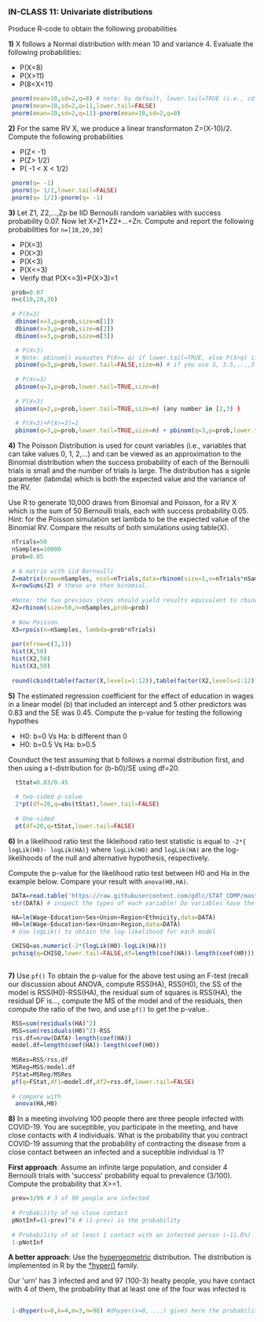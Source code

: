 ### IN-CLASS 11: Univariate distributions

Produce R-code to obtain the following probabilities

**1)** X follows a Normal distribution with mean 10 and variance 4. Evaluate the following probabilities:
   - P(X<8)
   - P(X>11)
   - P(8<X<11)
   
```r
 pnorm(mean=10,sd=2,q=8) # note: by default, lower.tail=TRUE (i.e., cdf)
 pnorm(mean=10,sd=2,q=11,lower.tail=FALSE)
 pnorm(mean=10,sd=2,q=11)-pnorm(mean=10,sd=2,q=8)
```

**2)** For the same RV X, we produce a linear transformaton Z=(X-10)/2. Compute the following probabilities
   - P(Z< -1)
   - P(Z> 1/2)
   - P( -1 < X < 1/2)

```r
 pnorm(q= -1)
 pnorm(q= 1/2,lower.tail=FALSE)
 pnorm(q= 1/2)-pnorm(q= -1)
```

**3)** Let Z1, Z2,...,Zp be IID Bernoulli random variables with success probability 0.07. Now let X=Z1+Z2+...+Zn. Compute and report the following probabilities for `n=[10,20,30]`

  - P(X=3)
  - P(X>3)
  - P(X<3)
  - P(X<=3)
  - Verify that P(X<=3)+P(X>3)=1

```r
 prob=0.07
 n=c(10,20,30)
 
 # P(X=3)
  dbinom(x=3,p=prob,size=n[1])
  dbinom(x=3,p=prob,size=n[2])
  dbinom(x=3,p=prob,size=n[3])

  # P(X>3)   
  # Note: pbinom() evauates P(X<= q) if lower.tail=TRUE, else P(X>q) if lower.tail=TRUE
  pbinom(q=3,p=prob,lower.tail=FALSE,size=n) # if you use 3, 3.5,...,3.99 you should get the same value
  
  # P(X<=3)
  pbinom(q=3,p=prob,lower.tail=TRUE,size=n) 
  
  # P(X<3)
  pbinom(q=2,p=prob,lower.tail=TRUE,size=n) (any number in [2,3) )
  
  # P(X<3)+P(X>=3)=1
  pbinom(q=3,p=prob,lower.tail=TRUE,size=n) + pbinom(q=3,p=prob,lower.tail=FALSE,size=n)
```

**4)** The Poisson Distribution is used for count variables (i.e., variables that can take values 0, 1, 2,...) and can be viewed as an 
approximation to the Binomial distribution when the success probability of each of the Bernoulli trials is small and the number of trials is large. 
The distribution has a signle parameter (labmda) which is both the expected value and the variance of the RV. 

Use R to generate 10,000 draws from Binomial and Poisson, for a RV X which is the sum of 50 Bernoulli trials, each with success probability 0.05. Hint: for the Poisson simulation set lambda to be the expected value of the Binomial RV.
Compare the results of both simulations using table(X).

```r
 nTrials=50
 nSamples=10000
 prob=0.05
 
 # A matrix with iid Bernoulli
 Z=matrix(nrow=nSamples, ncol=nTrials,data=rbinom(size=1,n=nTrials*nSamples,prob=prob))
 X=rowSums(Z) # these are then binomial.
 
 #Note: the two previous steps should yield results equivalent to rbinom(size=50,...), let's verify
 X2=rbinom(size=50,n=nSamples,prob=prob)
 
 # Now Poisson
 X3=rpois(n=nSamples, lambda=prob*nTrials)
 
 par(mfrow=c(3,1))
 hist(X,50)
 hist(X2,50)
 hist(X3,50)
 
 round(cbind(table(factor(X,levels=1:12)),table(factor(X2,levels=1:12)),table(factor(X3,levels=1:12)))/nSamples,3)

```

**5)** The estimated regression coefficient for the effect of education in wages in a linear model (b) that included an intercept and 5 other predictors was 0.83 and the SE was 0.45. Compute the p-value for testing the following hypothes

   - H0: b=0 Vs Ha: b different than 0
   - H0: b=0.5 Vs Ha: b>0.5
   
Counduct the test assuming that b follows a normal distribution first, and then using a t-distribution for (b-b0)/SE using df=20.

```r
  tStat=0.83/0.45
  
  # two-sided p-value 
  2*pt(df=20,q=abs(tStat),lower.tail=FALSE)
  
  # One-sided
  pt(df=20,q=tStat,lower.tail=FALSE)
```


**6)** In a likelihood ratio test the likleihood ratio test statistic is equal to `-2*{ logLik(H0)- logLik(HA)}` where 
`logLik(H0)` and
`logLik(HA)` are the log-likelihoods of the null and alternative hypothesis, respectively.

Compute the p-value for the likelihood ratio test between H0 and Ha in the example below. Compare your result with `anova(H0,HA)`.

```r
 DATA=read.table('https://raw.githubusercontent.com/gdlc/STAT_COMP/master/wages.txt',header=TRUE)
 str(DATA) # inspect the types of each variable! Do variables have the correct type?

 HA=lm(Wage~Education+Sex+Union+Region+Ethnicity,data=DATA)
 H0=lm(Wage~Education+Sex+Union+Region,data=DATA)
 # Use logLik() to obtain the log-likelihood for each model
```

```r
 CHISQ=as.numeric(-2*(logLik(H0)-logLik(HA)))
 pchisq(q=CHISQ,lower.tail=FALSE,df=length(coef(HA))-length(coef(H0)))
 
```

**7)** Use `pf()` To obtain the p-value for the above test using an F-test (recall our discussion about ANOVA, compute RSS(HA), RSS(H0), the SS of the model is RSS(H0)-RSS(HA), the residual sum of squares is RSS(HA), the residual DF is..., compute the MS of the model and of the residuals, then compute the ratio of the two, and use `pf()` to get the p-value..

```r
 RSS=sum(residuals(HA)^2)
 MSS=sum(residuals(H0)^2)-RSS
 rss.df=nrow(DATA)-length(coef(HA))
 model.df=length(coef(HA))-length(coef(H0))
 
 MSRes=RSS/rss.df
 MSReg=MSS/model.df
 FStat=MSReg/MSRes
 pf(q=FStat,df1=model.df,df2=rss.df,lower.tail=FALSE)
 
 # compare with
  anova(HA,H0)

```
**8)** In a meeting involving 100 people there are three people infected with COVID-19. You are suceptible, you participate in the meeting, and have close contacts with 4 individuals. What is the probability that you contract  COVID-19 assuming that the probability of contracting the disease from a close contact between an infected and a suceptible individual is 1?

**First approach**: Assume an infinite large population, and consider 4 Bernoulli trials with 'success' probability equal to prevalence (3/100). Compute the probability that X>=1.

```r
 prev=3/99 # 3 of 99 people are infected
 
 # Probability of no close contact
 pNotInf=(1-prev)^4 # (1-prev) is the probability 
 
 # Probability of at least 1 contact with an infected person (~11.6%)
 1-pNotInf
```


**A better approach**: Use the [hypergeometric](https://en.wikipedia.org/wiki/Hypergeometric_distribution) distribution. The distribution is implemented in R by the [\*hyper()](https://stat.ethz.ch/R-manual/R-devel/library/stats/html/Hypergeometric.html) family.

Our 'urn' has 3 infected and and 97 (100-3) healty people, you have contact with 4 of them, the probability that at least one of 
the four was infected is 
```r
 
 1-dhyper(x=0,k=4,m=3,n=96) #dhyper(x=0, ...) gives here the probability of zero contact with an infected person

```
 
